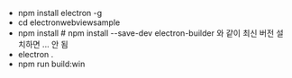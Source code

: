 
- npm install electron -g
- cd electronwebviewsample
- npm install # npm install --save-dev electron-builder 와 같이 최신 버전 설치하면 ... 안 됨 
- electron .
- npm run build:win
